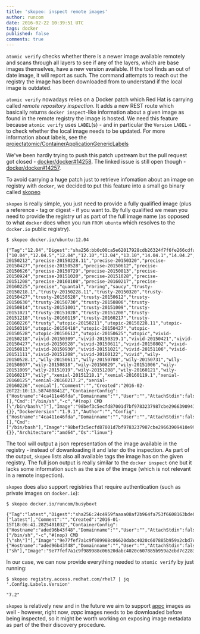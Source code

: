 ```yaml
---
title: 'skopeo: inspect remote images'
author: runcom
date: 2016-02-22 10:39:51 UTC
tags: docker
published: false
comments: true
---
```


`atomic verify` checks whether there is a newer image available remotely and scans through all layers to see if any of the layers, which are base images themselves, have a new version available.  If the tool finds  an  out  of date image, it will report as such. The command attempts to reach out the registry the image has been downloaded from to understand if the local image is outdated.

`atomic verify` nowadays relies on a Docker patch which Red Hat is carrying called *remote repository inspection*. It adds a new REST route which basically returns `docker inspect`-like information about a given image as found in the remote registry the image is hosted. We need this feature because `atomic verify` uses `LABEL`(s) - and in particular the `Version` `LABEL` - to check whether the local image needs to be updated. For more information about labels, see  the [projectatomic/ContainerApplicationGenericLabels](https://github.com/projectatomic/ContainerApplicationGenericLabels)

We've been hardly trying to push this patch upstream but the pull request got closed - [docker/docker#14258](https://github.com/docker/docker/pull/14258). The linked issue is still open though - [docker/docker#14257](https://github.com/docker/docker/issues/14257).

To avoid carrying a huge patch just to retrieve infomation about an image on registry with `docker`, we decided to put this feature into a small go binary called [skopeo](https://github.com/runcom/skopeo)

`skopeo` is really simple, you just need to provide a fully qualified image (plus a reference - tag or digest - if you want to. By fully qualified we mean you need to provide the registry url as part of the full image name (as opposed to what `docker` does when you run `FROM ubuntu` which resolves to the `docker.io` public registry).

```
$ skopeo docker.io/ubuntu:12.04

{"Tag":"12.04","Digest":"sha256:bb0c00ca5e62017928cdb26324f7f6fe266cdfa21743857fd503d6ea73bc348a","RepoTags":["10.04","12.04.5","12.04","12.10","13.04","13.10","14.04.1","14.04.2","14.04.3","14.04.4","14.04","14.10","15.04","15.10","16.04","latest","lucid","precise-20150212","precise-20150228.11","precise-20150320","precise-20150427","precise-20150528","precise-20150612","precise-20150626","precise-20150729","precise-20150813","precise-20150924","precise-20151020","precise-20151028","precise-20151208","precise-20160108","precise-20160217","precise-20160225","precise","quantal","raring","saucy","trusty-20150218.1","trusty-20150228.11","trusty-20150320","trusty-20150427","trusty-20150528","trusty-20150612","trusty-20150630","trusty-20150730","trusty-20150806","trusty-20150814","trusty-20151001","trusty-20151009","trusty-20151021","trusty-20151028","trusty-20151208","trusty-20151218","trusty-20160119","trusty-20160217","trusty-20160226","trusty","utopic-20150211","utopic-20150228.11","utopic-20150319","utopic-20150418","utopic-20150427","utopic-20150528","utopic-20150612","utopic-20150625","utopic","vivid-20150218","vivid-20150309","vivid-20150319.1","vivid-20150421","vivid-20150427","vivid-20150528","vivid-20150611","vivid-20150802","vivid-20150813","vivid-20150930","vivid-20151021","vivid-20151106","vivid-20151111","vivid-20151208","vivid-20160122","vivid","wily-20150528.1","wily-20150611","wily-20150708","wily-20150731","wily-20150807","wily-20150818","wily-20150829","wily-20151006","wily-20151009","wily-20151019","wily-20151208","wily-20160121","wily-20160217","wily","xenial-20151218.1","xenial-20160119.1","xenial-20160125","xenial-20160217.2","xenial-20160226","xenial"],"Comment":"","Created":"2016-02-26T22:10:13.587480841Z","ContainerConfig":{"Hostname":"4ca411e46fda","Domainname":"","User":"","AttachStdin":false,"AttachStdout":false,"AttachStderr":false,"Tty":false,"OpenStdin":false,"StdinOnce":false,"Env":[],"Cmd":["/bin/sh","-c","#(nop) CMD [\"/bin/bash\"]"],"Image":"98bef3c5ecfd87001d7bf9783237987cbe29663909410e997ba4f601fcbdbf60","Volumes":null,"WorkingDir":"","Entrypoint":null,"OnBuild":null,"Labels":{}},"DockerVersion":"1.9.1","Author":"","Config":{"Hostname":"4ca411e46fda","Domainname":"","User":"","AttachStdin":false,"AttachStdout":false,"AttachStderr":false,"Tty":false,"OpenStdin":false,"StdinOnce":false,"Env":[],"Cmd":["/bin/bash"],"Image":"98bef3c5ecfd87001d7bf9783237987cbe29663909410e997ba4f601fcbdbf60","Volumes":null,"WorkingDir":"","Entrypoint":null,"OnBuild":null,"Labels":{}},"Architecture":"amd64","Os":"linux"}
```
The tool will output a json representation of the image available in the registry - instead of dowanloading it and later do the inspection. As part of the output, `skopeo` lists also all available tags the image has on the given registry.
The full json output is really similar to the `docker inspect` one but it lacks some information such as the size of the image (which is not relevant in a remote inspection).

`skopeo` does also support registries that require authentication (such as private images on `docker.io`):

```
$ skopeo docker.io/runcom/busyboxt

{"Tag":"latest","Digest":"sha256:24c4959faaaa08af2b964fa753f6608163bde0b0a8db4250d58989f4737ac4c2","RepoTags":["latest"],"Comment":"","Created":"2016-01-15T18:06:41.282540103Z","ContainerConfig":{"Hostname":"aded96b43f48","Domainname":"","User":"","AttachStdin":false,"AttachStdout":false,"AttachStderr":false,"Tty":false,"OpenStdin":false,"StdinOnce":false,"Env":null,"Cmd":["/bin/sh","-c","#(nop) CMD [\"sh\"]"],"Image":"9e77fef7a1c9f989988c06620dabc4020c607885b959a2cbd7c2283c91da3e33","Volumes":null,"WorkingDir":"","Entrypoint":null,"OnBuild":null,"Labels":null},"DockerVersion":"1.8.3","Author":"","Config":{"Hostname":"aded96b43f48","Domainname":"","User":"","AttachStdin":false,"AttachStdout":false,"AttachStderr":false,"Tty":false,"OpenStdin":false,"StdinOnce":false,"Env":null,"Cmd":["sh"],"Image":"9e77fef7a1c9f989988c06620dabc4020c607885b959a2cbd7c2283c91da3e33","Volumes":null,"WorkingDir":"","Entrypoint":null,"OnBuild":null,"Labels":null},"Architecture":"amd64","Os":"linux"}
```
In our case, we can now provide everything needed to `atomic verify` by just running:

```
$ skopeo registry.access.redhat.com/rhel7 | jq '.Config.Labels.Version'

"7.2"
```

`skopeo` is relatively  new and in the future we aim to support [appc](https://github.com/appc/spec) images as well - however, right now, *appc* images needs to be downloaded before being inspected, so it might be worth working on exposing image metadata as part of the their discovery procedure.